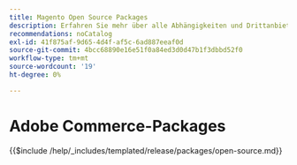 ```yaml
---
title: Magento Open Source Packages
description: Erfahren Sie mehr über alle Abhängigkeiten und Drittanbieterlizenzen, die in Magento Open Source verwendet werden.
recommendations: noCatalog
exl-id: 41f875af-9d65-4d4f-af5c-6ad887eeaf0d
source-git-commit: 4bcc68890e16e51f0a84ed3d0d47b1f3dbbd52f0
workflow-type: tm+mt
source-wordcount: '19'
ht-degree: 0%

---
```


# Adobe Commerce-Packages

{{$include /help/_includes/templated/release/packages/open-source.md}}
